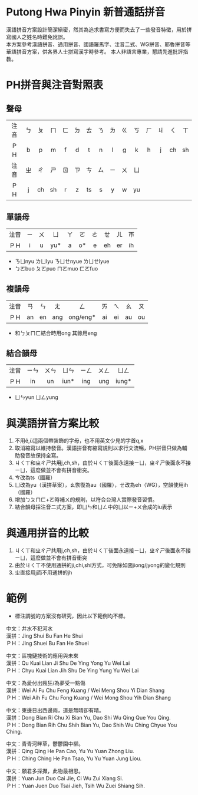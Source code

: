 # Putong Hwa Pinyin 新普通話拼音
漢語拼音方案設計簡潔縝密，然其為追求書寫方便而失去了一些發音特徵，用於拼寫國人之姓名時難免訛誤。  
本方案參考漢語拼音、通用拼音、國語羅馬字、注音二式、WG拼音、耶魯拼音等華語拼音方案，供各界人士拼寫漢字時參考。
本人非語言專業，懇請先進批評指教。

# PH拼音與注音對照表
## 聲母
| | | | | | | | | | | | | | | |
|:----:|:----:|:----:|:----:|:----:|:----:|:----:|:----:|:----:|:----:|:----:|:----:|:----:|:----:|:----:|
|注音|ㄅ|ㄆ|ㄇ|ㄈ|ㄉ|ㄊ|ㄋ|ㄌ|ㄍ|ㄎ|ㄏ|ㄐ|ㄑ|ㄒ
|ＰＨ|b|p|m|f|d|t|n|l|g|k|h|j|ch|sh
|注音|ㄓ|ㄔ|ㄕ|ㄖ|ㄗ|ㄘ|ㄙ|ㄧ|ㄨ|ㄩ
|ＰＨ|j|ch|sh|r|z|ts|s|y|w|yu

## 單韻母
| | | | | | | | | | |
|:----:|:----:|:----:|:----:|:----:|:----:|:----:|:----:|:----:|:----:|
|注音|ㄧ|ㄨ|ㄩ|ㄚ|ㄛ|ㄜ|ㄝ|ㄦ|ㄭ
|ＰＨ|i|u|yu*|a|o*|e|eh|er|ih
* ㄋㄩnyu ㄌㄩlyu ㄋㄩㄝnyue ㄌㄩㄝlyue  
* ㄅㄛbuo ㄆㄛpuo ㄇㄛmuo ㄈㄛfuo

## 複韻母
| | | | | | | | | |
|:----:|:----:|:----:|:----:|:----:|:----:|:----:|:----:|:----:|
|注音|ㄢ|ㄣ|ㄤ|ㄥ|ㄞ|ㄟ|ㄠ|ㄡ|
|ＰＨ|an|en|ang|ong/eng*|ai|ei|au|ou

* 和ㄅㄆㄇㄈ結合時用ong 其餘用eng

## 結合韻母
| | | | | | | |
|:----:|:----:|:----:|:----:|:----:|:----:|:----:|
|注音|ㄧㄣ|ㄨㄣ|ㄩㄣ|ㄧㄥ|ㄨㄥ|ㄩㄥ
|ＰＨ|in|un|iun*|ing|ung|iung*
* ㄩㄣyun ㄩㄥyung

# 與漢語拼音方案比較
1. 不用ê,ü這兩個帶裝飾的字母，也不用英文少見的字首q,x  
2. 取消縮寫以維持發音。漢語拼音有縮寫規則以求行文流暢，PH拼音只做為輔助發音故保持全寫。
3. ㄐㄑㄒ和ㄓㄔㄕ共用j,ch,sh，由於ㄐㄑㄒ後面永遠接ㄧㄩ，ㄓㄔㄕ後面永不接ㄧㄩ，這麼做並不會有拼音衝突。
4. ㄘ改為ts（國羅）   
5. ㄩ改為yu（漢拼草案），ㄠ恢復為au（國羅），ㄝ改為eh（WG），空韻使用ih（國羅）    
6. 增加ㄅㄆㄇㄈ+ㄛ時補ㄨ的規則，以符合台灣人實際發音習慣。 
7. 結合韻母採注音二式方案，即ㄩㄣ和ㄩㄥ中的ㄩ以ㄧ+ㄨ合成的iu表示   

# 與通用拼音的比較
1. ㄐㄑㄒ和ㄓㄔㄕ共用j,ch,sh，由於ㄐㄑㄒ後面永遠接ㄧㄩ，ㄓㄔㄕ後面永不接ㄧㄩ，這麼做並不會有拼音衝突
2. 由於ㄐㄑㄒ不使用通拼的ji,chi,shi方式，可免除如囧jiong/jyong的變化規則  
3. ㄓ直接用j而不用通拼的jh

# 範例
* 標注調號的方案沒有研究，因此以下範例均不標。

中文：井水不犯河水  
漢拼：Jing Shui Bu Fan He Shui  
ＰＨ：Jing Shuei Bu Fan He Shuei  
  
中文：區塊鏈技術的應用與未來  
漢拼：Qu Kuai Lian Ji Shu De Ying Yong Yu Wei Lai  
ＰＨ：Chyu Kuai Lian Jih Shu De Ying Yung Yu Wei Lai  
  
中文：為愛付出瘋狂/為夢受一點傷  
漢拼：Wei Ai Fu Chu Feng Kuang / Wei Meng Shou Yi Dian Shang  
ＰＨ：Wei Aih Fu Chu Fong Kuang / Wei Mong Shou Yih Dian Shang  
  
中文：東邊日出西邊雨，道是無晴卻有晴。  
漢拼：Dong Bian Ri Chu Xi Bian Yu, Dao Shi Wu Qing Que You Qing.  
ＰＨ：Dong Bian Rih Chu Shih Bian Yu, Dao Shih Wu Ching Chyue You Ching.  
  
中文：青青河畔草，鬱鬱園中柳。  
漢拼：Qing Qing He Pan Cao, Yu Yu Yuan Zhong Liu.  
ＰＨ：Ching Ching He Pan Tsao, Yu Yu Yuan Jung Liou.  
  
中文：願君多採擷，此物最相思。  
漢拼：Yuan Jun Duo Cai Jie, Ci Wu Zui Xiang Si.  
ＰＨ：Yuan Juen Duo Tsai Jieh, Tsih Wu Zuei Shiang Sih.  
